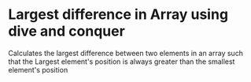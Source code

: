 # Largest difference in Array using dive and conquer
Calculates the largest difference between two elements in an array such that the Largest element's position is always greater than the smallest element's position
